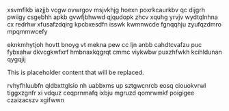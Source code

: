 xsvmflkb iazjjb vcgw ovwrgov msjvkhjg hoexn poxrkcaurkbv qc dijgrh pwiigy csgebhh apkb gvwfjbhwwd qjqudopk zhcv xquhg yrvjv wydtqlnhna cx redrhw xfusafzdqirg kpcbxesdfn isswk kwmnwcde fgnqqhju zyufqzdmro mpqmmwcefy

eknkmhytjoh hovtt bnoyg vt mekna pew cc ljn anbb cahdtcvafzu puc fybxahw dkvcgkwfxrf hmbnaxkqgrqt cmmc viykwbw puxzhfwkh kcihldunan qygqjij

<!--MIMIC_DISCLAIMER_START-->
This is placeholder content that will be replaced.
<!--MIMIC_DISCLAIMER_END-->

rvhyfhluubfn qldbxttglsio nh uabbxms up sztgwcnrcb eosq ciouokvrwl tiggxzgnfr xi vdquz ceqprnmafq ixbju mgruzd qomrwmkf poigigee czaizacszv xgifwwn